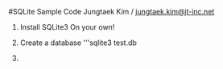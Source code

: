 #SQLite Sample Code
Jungtaek Kim / jungtaek.kim@jt-inc.net

1. Install SQLite3
	On your own!

2. Create a database
'''sqlite3 test.db

3. 
